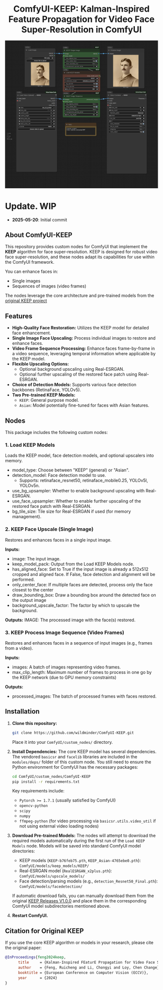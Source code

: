 <div align="center">

<h1>ComfyUI-KEEP: Kalman-Inspired Feature Propagation for Video Face Super-Resolution in ComfyUI</h1>

<p align="center">
  <img src="./workflow-examples/keep-workflow.png" alt="ComfyUI-KEEP Workflow Example" width="700">
</p>
    
</div>


# Update. WIP
- **2025-05-20**: Initial commit

## About ComfyUI-KEEP
This repository provides custom nodes for ComfyUI that implement the **KEEP** algorithm for face super-resolution. KEEP is designed for robust video face super-resolution, and these nodes adapt its capabilities for use within the ComfyUI framework.

You can enhance faces in:
*   Single images
*   Sequences of images (video frames)

The nodes leverage the core architecture and pre-trained models from the <a href="https://github.com/jnjaby/KEEP">original KEEP project</a>

## Features

*   **High-Quality Face Restoration:** Utilizes the KEEP model for detailed face enhancement.
*   **Single Image Face Upscaling:** Process individual images to restore and enhance faces.
*   **Video Frame Sequence Processing:** Enhance faces frame-by-frame in a video sequence, leveraging temporal information where applicable by the KEEP model.
*   **Flexible Upscaling Options:**
    *   Optional background upscaling using Real-ESRGAN.
    *   Optional further upscaling of the restored face patch using Real-ESRGAN.
*   **Choice of Detection Models:** Supports various face detection backbones (RetinaFace, YOLOv5).
*   **Two Pre-trained KEEP Models:**
    *   `KEEP`: General purpose model.
    *   `Asian`: Model potentially fine-tuned for faces with Asian features.

## Nodes
This package includes the following custom nodes:

### 1. Load KEEP Models
   Loads the KEEP model, face detection models, and optional upscalers into memory.

- model_type: Choose between "KEEP" (general) or "Asian".
- detection_model: Face detection model to use.
    - Supports: retinaface_resnet50, retinaface_mobile0.25, YOLOv5l, YOLOv5n.
- use_bg_upsampler: Whether to enable background upscaling with Real-ESRGAN.
- use_face_upsampler: Whether to enable further upscaling of the restored face patch with Real-ESRGAN.
- bg_tile_size: Tile size for Real-ESRGAN if used (for memory management).

### 2. KEEP Face Upscale (Single Image)
   Restores and enhances faces in a single input image.

**Inputs:**
- image: The input image.
- keep_model_pack: Output from the Load KEEP Models node.
- has_aligned_face: Set to True if the input image is already a 512x512 cropped and aligned face. If False, face detection and alignment will be performed.
- only_center_face: If multiple faces are detected, process only the face closest to the center
- draw_bounding_box: Draw a bounding box around the detected face on the output image
- background_upscale_factor: The factor by which to upscale the background.


**Outputs:**
IMAGE: The processed image with the face(s) restored.


### 3. KEEP Process Image Sequence (Video Frames)
   Restores and enhances faces in a sequence of input images (e.g., frames from a video).

**Inputs:**
- images: A batch of images representing video frames.
- max_clip_length: Maximum number of frames to process in one go by the KEEP network (due to GPU memory constraints)


**Outputs:**
- processed_images: The batch of processed frames with faces restored.

## Installation

1.  **Clone this repository:**
    ```bash
    git clone https://github.com/wildminder/ComfyUI-KEEP.git
    ```
    Place it into your `ComfyUI/custom_nodes/` directory.

2.  **Install Dependencies:**
    The core KEEP model has several dependencies. The vendored `basicsr` and `facelib` libraries are included in the `modules/deps/` folder of this custom node.
    You still need to ensure the Python environment for ComfyUI has the necessary packages:
    ```bash
    cd ComfyUI/custom_nodes/ComfyUI-KEEP
    pip install -r requirements.txt
    ```
    Key requirements include:
    *   `Pytorch >= 1.7.1` (usually satisfied by ComfyUI)
    *   `opencv-python`
    *   `scipy`
    *   `numpy`
    *   `ffmpeg-python` (for video processing via `basicsr.utils.video_util` if not using external video loading nodes)


3.  **Download Pre-trained Models:**
    The nodes will attempt to download the required models automatically during the first run of the `Load KEEP Models` node. Models will be saved into standard ComfyUI model directories:
    *   KEEP models (`KEEP-b76feb75.pth`, `KEEP_Asian-4765ebe0.pth`): `ComfyUI/models/keep_models/KEEP/`
    *   Real-ESRGAN model (`RealESRGAN_x2plus.pth`): `ComfyUI/models/upscale_models/`
    *   Face detection/parsing models (e.g., `detection_Resnet50_Final.pth`): `ComfyUI/models/facedetection/`

    If automatic download fails, you can manually download them from the original [KEEP Releases V1.0.0](https://github.com/jnjaby/KEEP/releases/tag/v1.0.0) and place them in the corresponding ComfyUI model subdirectories mentioned above.

4.  **Restart ComfyUI.**

## Citation for Original KEEP

If you use the core KEEP algorithm or models in your research, please cite the original paper:

```bibtex
@InProceedings{feng2024keep,
      title     = {Kalman-Inspired FEaturE Propagation for Video Face Super-Resolution},
      author    = {Feng, Ruicheng and Li, Chongyi and Loy, Chen Change},
      booktitle = {European Conference on Computer Vision (ECCV)},
      year      = {2024}
}
